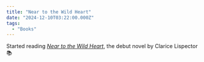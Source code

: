 ```yaml
---
title: "Near to the Wild Heart"
date: "2024-12-10T03:22:00.000Z"
tags: 
  - "Books"
---
```


Started reading [_Near to the Wild Heart_](https://bookshop.org/a/21729/9780811220026), the debut novel by Clarice Lispector 📚
